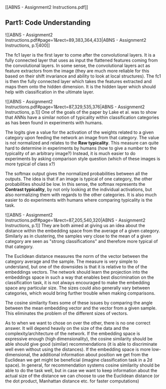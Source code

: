 [[ABNS - Assignment2 Instructions.pdf]]

## Part1: Code Understanding

![[ABNS - Assignment2 Instructions.pdf#page=1&rect=89,383,364,433|ABNS - Assignment2 Instructions, p.1|400]]

The fc1 layer is the first layer to come after the convolutional layers. It is a fully connected layer that uses as input the flattened features coming from the convolutional layers. In some sense, the convolutional layers act as feature extractors from the image (they are much more reliable for this based on their shift invariance and ability to look at local structures). The fc1 is then the fully connected layer which takes the features extracted and maps them onto the hidden dimension. It is the hidden layer which should help with classification in the ultimate layer. 

![[ABNS - Assignment2 Instructions.pdf#page=1&rect=87,329,535,376|ABNS - Assignment2 Instructions, p.1]]
One of the goals of the paper by Lake et al. was to show that ANNs have a similar notion of typicality within classification categories as has been found in experiments with humans. 

The logits give a value for the activation of the weights related to a given category upon feeding the network an image from that category. The value is not normalized and relates to the **Raw typicality**. This measure can quite hard to determine in experiments by humans (how to give a number to the typicality of an arbitrary image?) Instead, it is much easier to do experiments by asking comparison style question (which of these images is more typical of class x?)

The softmax output gives the normalized probabilities between all the outputs. The idea is that if an image is typical of one category, the other probabilities should be low. In this sense, the softmax represents the **Contrast typicality**, by not only looking at the individual activations, but also normalizing them with regards to the other categories. It is also much easier to do experiments with humans where comparing typicality is the task.

![[ABNS - Assignment2 Instructions.pdf#page=1&rect=87,205,540,320|ABNS - Assignment2 Instructions, p.1]]
They are both aimed at giving us an idea about the distance within the embedding space from the average of a given category. Similarly as in clustering, the samples very close to the mean of a given category are seen as "strong classifications" and therefore more typical of that category. 

The Euclidean distance measures the norm of the vector between the category average and the sample. The measure is very simple to understand, but one of the downsides is that it is relative to the of the embeddings vectors. The network should learn the projection into the embeddings space in such a way that enables best discrimination on the classification task, it is not always encouraged to make the embedding space any particular size. The sizes could also generally vary between categories, which would bring further trouble when making comparisons.

The cosine similarity fixes some of these issues by comparing the angle between the mean embedding vector and the vector from a given sample. This eliminates the problem of the different sizes of vectors. 

As to when we want to chose on over the other, there is no one correct answer. It will depend heavily on the size of the data and the complexity/architecture of the network. If the embedding space is expressive enough (high dimensionality), the cosine similarity should be able should give good (similar) recommendations (it is able to discriminate well even without using the distances). If the embedding space is more low-dimensional, the additional information about position we get from the Euclidean we get might be beneficial (imagine classification task in a 2d space). In general, for recommendation systems cosine similarity should be able to do the task well, but in case we want to keep information about the actual size of the distance we can choose to use the Euclidean distance (or the dot product, Manhattan distance etc. for faster computations)

